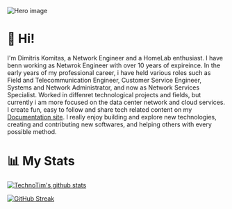 ![Hero image](https://img.freepik.com/premium-photo/smart-city-cybersecurity-digital-data-futuristic-technology_24070-1515.jpg?w=1380)

# 👋 Hi!

I'm Dimitris Komitas, a Network Engineer and a HomeLab enthusiast.  I have benn working as Netwrok Engineer with over 10 years of expireince. In the early years of my professional career, i have held various roles such as Field and Telecommunication Engineer, Customer Service Engineer, Systems and Network Administrator, and now as Network Services Specialist. Worked in diffenret technological projects and fields, but currently i am more focused on the data center network and cloud services.\
I create fun, easy to follow and share tech related content on my [Documentation site](https://dcomet90.github.io). I really enjoy building and explore new technologies, creating and contributing new softwares, and helping others with every possible method.


# 📊 My Stats

[![TechnoTim's github stats](https://github-readme-stats.vercel.app/api?username=dcomet90&show_icons=true&count_private=true&theme=radical&hide=stars)](https://l.technotim.live/github)

[![GitHub Streak](https://github-readme-streak-stats.herokuapp.com/?user=dcomet90&theme=dark&count_private=true&theme=radical)](https://l.technotim.live/github)
